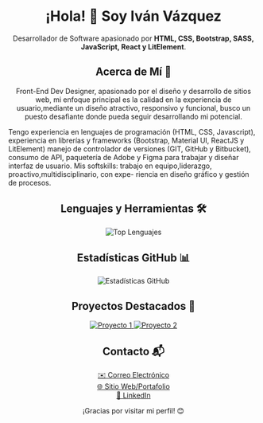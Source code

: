 <h1 align="center">¡Hola! 👋 Soy Iván Vázquez</h1>

<p align="center">Desarrollador de Software apasionado por <strong>HTML, CSS, Bootstrap, SASS, JavaScript, React y LitElement</strong>.</p>

<h2 align="center">Acerca de Mí 🚀</h2>

<p align="center">
 Front-End Dev Designer, apasionado por 
el diseño y desarrollo de sitios web, mi enfoque principal es la calidad en la experiencia de usuario,mediante un diseño atractivo, responsivo y funcional, busco un puesto desafiante donde pueda seguir desarrollando mi potencial.

Tengo experiencia en lenguajes de programación (HTML, CSS, Javascript), 
experiencia en librerías y frameworks 
(Bootstrap, Material UI, ReactJS y LitElement) manejo de controlador de versiones (GIT, GitHub y Bitbucket), consumo de API, paquetería de Adobe y Figma para trabajar y diseñar interfaz de usuario.
Mis softskills: trabajo en equipo,liderazgo, proactivo,multidisciplinario, con expe-
riencia en diseño gráfico y gestión de 
procesos.
</p>

<h2 align="center">Lenguajes y Herramientas 🛠️</h2>

<p align="center">
  <img src="https://github-readme-stats.vercel.app/api/top-langs/?username=tu-usuario&layout=compact&theme=radical" alt="Top Lenguajes">
</p>

<h2 align="center">Estadísticas GitHub 📊</h2>

<p align="center">
  <img src="https://github-readme-stats.vercel.app/api?VazquezHd&show_icons=true&theme=radical" alt="Estadísticas GitHub">
</p>

<h2 align="center">Proyectos Destacados 🌟</h2>

<p align="center">
  <a href="[https://github.com/tu-usuario/proyecto-1](https://github.com/VazquezHd/myweb)">
    <img src="https://github-readme-stats.vercel.app/api/pin/?username=tu-usuario&repo=proyecto-1&theme=radical" alt="Proyecto 1">
  </a>
  <a href="https://github.com/tu-usuario/proyecto-2">
    <img src="https://github-readme-stats.vercel.app/api/pin/?username=tu-usuario&repo=proyecto-2&theme=radical" alt="Proyecto 2">
  </a>
</p>

<h2 align="center">Contacto 📬</h2>

<p align="center">
  <a href="vazquez.dg22@gmail.com">✉️ Correo Electrónico</a><br>
  <a href="">🌐 Sitio Web/Portafolio</a><br>
  <a href="[https://www.linkedin.com/in/tu-usuario/](https://www.linkedin.com/in/ivan-v%C3%A1zquez-1347b9241/)">💼 LinkedIn</a><br>
</p>

<p align="center">¡Gracias por visitar mi perfil! 😊</p>
